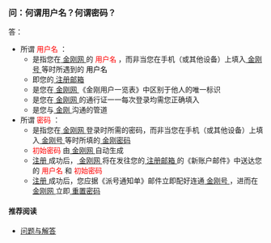 ### 问：何谓用户名？何谓密码？
答：
- 所谓<font color="Red"> 用户名 </font>：
  - 是指您在[ 金刚网 ](https://a2zitpro.github.io/web/金刚中文网)的<font color="Red"> 用户名 </font>，而非当您在手机（或其他设备）上填入[ 金刚号 ](https://a2zitpro.github.io/web/金刚号)等时所遇到的<font color="Black"> 用户名 </font>
  - 即您的[ 注册邮箱 ](https://a2zitpro.github.io/web/注册邮箱)
  - 是您在[ 金刚网 ](https://a2zitpro.github.io/web/金刚中文网)《金刚用户一览表》中区别于他人的唯一标识
  - 是您在[ 金刚网 ](https://a2zitpro.github.io/web/金刚中文网)的通行证一一每次登录均需您正确填入
  - 是您与[ 金刚 ](https://a2zitpro.github.io/web/金刚公司)沟通的管道
- 所谓<font color="Red"> 密码 </font>：
  - 是指您在[ 金刚网 ](https://a2zitpro.github.io/web/金刚中文网)登录时所需的密码，而非当您在手机（或其他设备）上填入[ 金刚号 ](https://a2zitpro.github.io/web/金刚号)等时所填的[ 金刚密码 ](https://a2zitpro.github.io/web/金刚号的配套参数)
  - <font color="Red"> 初始密码 </font>由[ 金刚网 ](https://a2zitpro.github.io/web/金刚中文网)自动生成
  - [ 注册 ](https://a2zitpro.github.io/web/l2_reg)成功后，[ 金刚网 ](https://a2zitpro.github.io/web/金刚中文网)将在发往您的[ 注册邮箱 ](https://a2zitpro.github.io/web/注册邮箱)的《新账户邮件》中送达您的<font color="Red"> 用户名 </font>和<font color="Red"> 初始密码 </font>
  - [ 注册 ](https://a2zitpro.github.io/web/l2_reg)成功后，您应据《派号通知单》邮件立即配好连通[ 金刚号 ](https://a2zitpro.github.io/web/金刚号)，进而在[ 金刚网 ](https://a2zitpro.github.io/web/金刚中文网)立即[ 重置密码 ](https://a2zitpro.github.io/web/重置密码)


#### 推荐阅读
- [ 问题与解答 ](https://a2zitpro.github.io/web/问题与解答)
